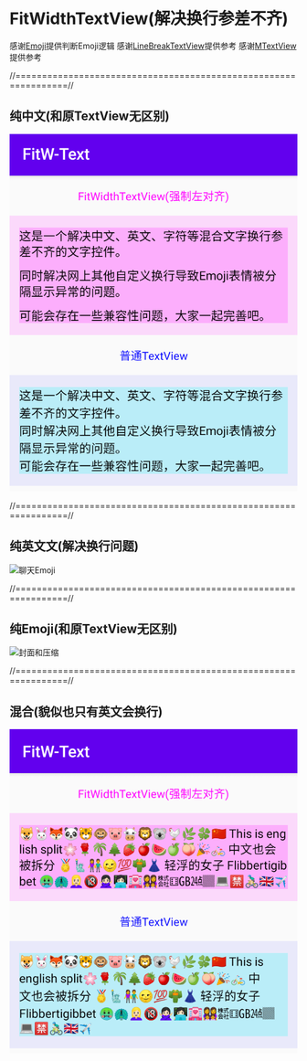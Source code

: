 # FitWidthTextView(解决换行参差不齐)
感谢[Emoji](https://github.com/vanniktech/Emoji)提供判断Emoji逻辑
感谢[LineBreakTextView](https://github.com/changer0/LineBreakTextView)提供参考
感谢[MTextView](https://github.com/yellowcath/MTextView)提供参考

//================================================================//
##  纯中文(和原TextView无区别)
![所有效果](https://github.com/Khaos116/FitWidthTextView/blob/master/image/1.png)

//================================================================//
##  纯英文文(解决换行问题)
![聊天Emoji](https://github.com/Khaos116/FitWidthTextView/blob/master/image/2.gif)

//================================================================//
##  纯Emoji(和原TextView无区别)
![封面和压缩](https://github.com/Khaos116/FitWidthTextView/blob/master/image/3.gif)

//================================================================//
##  混合(貌似也只有英文会换行)
![高斯模糊](https://github.com/Khaos116/FitWidthTextView/blob/master/image/4.png)